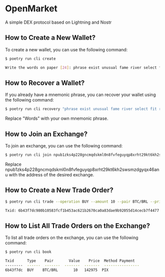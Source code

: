 # OpenMarket
A simple DEX protocol based on Lightning
and Nostr

## How to Create a New Wallet?

To create a new wallet, you can use the following command:

```bash
$ poetry run cli create 

Write the words on paper [24]: phrase exist unusual fame river select fit refuse modify guide fun father old easy exercise bind rubber beef scout spice pulse penalty flash since
```

## How to Recover a Wallet?

If you already have a mnemonic phrase, you can recover your wallet 
using the following command:
```bash
$ poetry run cli recovery "phrase exist unusual fame river select fit refuse modify guide fun father old easy exercise bind rubber beef scout spice pulse penalty flash since"
```
Replace "Words" with your own mnemonic phrase.

## How to Join an Exchange?
To join an exchange, you can use the following command:

```bash
$ poetry run cli join npub1zks4p228gncmqdskml0n8fvfeguyqp8xrht29kt6kh2swsmzdgyqx46anu
```
Replace npub1zks4p228gncmqdskml0n8fvfeguyqp8xrht29kt6kh2swsmzdgyqx46anu with the address of the desired exchange.

## How to Create a New Trade Order?

```bash
$ poetry run cli trade --operation BUY --amount 10 --pair BTC/BRL --price 142975 --payment-method PIX

Txid: 6b43f7dc980b10583fcf1b453ac621b2670ca0a83dae9b92055d14cecb7f4477
```

## How to List All Trade Orders on the Exchange?
To list all trade orders on the exchange, you can use the following command:

```bash
$ poetry run cli book

Txid      Type    Pair       Value    Price  Method Payment
--------  ------  -------  -------  -------  ----------------
6b43f7dc  BUY    BTC/BRL       10   142975  PIX
```